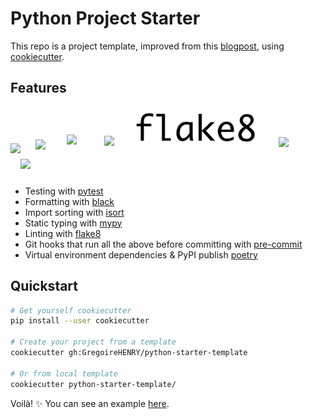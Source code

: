# Python Project Starter

This repo is a project template, improved from this [blogpost](https://sourcery.ai/blog/python-best-practices/), using [cookiecutter](https://github.com/audreyr/cookiecutter).

## Features

<img src="https://docs.pytest.org/en/latest/_static/pytest_logo_curves.svg" style="height: 50px; padding: 0px;">
<img src="https://black.readthedocs.io/en/stable/_static/logo2.png" style="height: 50px; padding: 4px 20px 6px;">
<img src="https://pycqa.github.io/isort/art/logo.png" style="height: 50px; padding: 4px 10px 14px;">
<img src="https://camo.githubusercontent.com/20e0f72b4f84dc5b42aceb95eb8eaa6c574746c0057e9e2525dd6cb4797d565f/687474703a2f2f6d7970792d6c616e672e6f72672f7374617469632f6d7970795f6c696768742e737667" style="height: 50px; padding: 6px 30px 12px;">
<img src="rsc/img/flake8.png" style="height: 50px; padding: 8px 0px 16px;">
<img src="https://pre-commit.com/logo.svg" style="height: 50px; padding: 4px 34px 10px;">
<img src="https://python-poetry.org/images/logo-origami.svg" style="height: 50px; padding: 6px 16px 10px;">

- Testing with [pytest](https://docs.pytest.org/en/latest)
- Formatting with [black](https://github.com/psf/black)
- Import sorting with [isort](https://github.com/timothycrosley/isort)
- Static typing with [mypy](http://mypy-lang.org)
- Linting with [flake8](https://flake8.pycqa.org/en/latest)
- Git hooks that run all the above before committing with [pre-commit](https://pre-commit.com/)
- Virtual environment dependencies & PyPI publish [poetry](https://python-poetry.org/)

## Quickstart

```bash
# Get yourself cookiecutter
pip install --user cookiecutter

# Create your project from a template 
cookiecutter gh:GregoireHENRY/python-starter-template

# Or from local template
cookiecutter python-starter-template/
```

Voilà! ✨
You can see an example [here](https://github.com/GregoireHENRY/test-python-starter).
